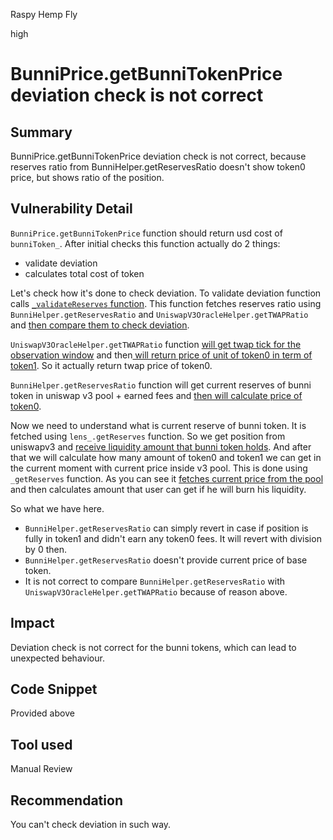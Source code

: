 Raspy Hemp Fly

high

# BunniPrice.getBunniTokenPrice deviation check is not correct

## Summary
BunniPrice.getBunniTokenPrice deviation check is not correct, because reserves ratio from BunniHelper.getReservesRatio doesn't show token0 price, but shows ratio of the position.
## Vulnerability Detail
`BunniPrice.getBunniTokenPrice` function should return usd cost of `bunniToken_`.
After initial checks this function actually do 2 things:
- validate deviation
- calculates total cost of token

Let's check how it's done to check deviation.
To validate deviation function calls [`_validateReserves` function](https://github.com/sherlock-audit/2023-11-olympus-rvierdiyev/blob/main/bophades/src/modules/PRICE/submodules/feeds/BunniPrice.sol#L155-L160). This function fetches reserves ratio using `BunniHelper.getReservesRatio` and `UniswapV3OracleHelper.getTWAPRatio` and [then compare them to check deviation](https://github.com/sherlock-audit/2023-11-olympus-rvierdiyev/blob/main/bophades/src/modules/PRICE/submodules/feeds/BunniPrice.sol#L255-L265).

`UniswapV3OracleHelper.getTWAPRatio` function [will get twap tick for the observation window](https://github.com/sherlock-audit/2023-11-olympus-rvierdiyev/blob/main/bophades/src/libraries/UniswapV3/Oracle.sol#L147) and then[ will return price of unit of token0 in term of token1](https://github.com/sherlock-audit/2023-11-olympus-rvierdiyev/blob/main/bophades/src/libraries/UniswapV3/Oracle.sol#L151-L156). So it actually return twap price of token0.

`BunniHelper.getReservesRatio` function will get current reserves of bunni token in uniswap v3 pool + earned fees and [then will calculate price of token0](https://github.com/sherlock-audit/2023-11-olympus-rvierdiyev/blob/main/bophades/src/libraries/UniswapV3/BunniHelper.sol#L51-L54).

Now we need to understand what is current reserve of bunni token. It is fetched using `lens_.getReserves` function.
So we get position from uniswapv3 and [receive liquidity amount that bunni token holds](https://github.com/sherlock-audit/2023-11-olympus-rvierdiyev/blob/main/bophades/src/external/bunni/BunniLens.sol#L61-L63). And after that we will calculate how many amount of token0 and token1 we can get in the current moment with current price inside v3 pool. This is done using `_getReserves` function. As you can see it [fetches current price from the pool](https://github.com/sherlock-audit/2023-11-olympus-rvierdiyev/blob/main/bophades/src/external/bunni/BunniLens.sol#L116) and then calculates amount that user can get if he will burn his liquidity.

So what we have here. 
- `BunniHelper.getReservesRatio` can simply revert in case if position is fully in token1 and didn't earn any token0 fees. It will revert with division by 0 then.
- `BunniHelper.getReservesRatio` doesn't provide current price of base token.
- It is not correct to compare `BunniHelper.getReservesRatio` with `UniswapV3OracleHelper.getTWAPRatio` because of reason above.
## Impact
Deviation check is not correct for the bunni tokens, which can lead to unexpected behaviour.
## Code Snippet
Provided above
## Tool used

Manual Review

## Recommendation
You can't check deviation in such way.